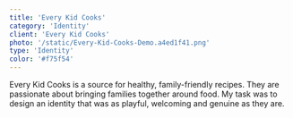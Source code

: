 ```yaml
---
title: 'Every Kid Cooks'
category: 'Identity'
client: 'Every Kid Cooks'
photo: '/static/Every-Kid-Cooks-Demo.a4ed1f41.png'
type: 'Identity'
color: '#f75f54'
---
```


Every Kid Cooks is a source for healthy, family-friendly recipes. They are passionate about bringing families together around food. My task was to design an identity that was as playful, welcoming and genuine as they are.
